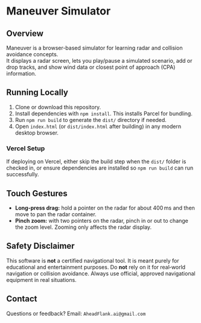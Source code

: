 # Maneuver Simulator

## Overview
Maneuver is a browser-based simulator for learning radar and collision avoidance concepts.  
It displays a radar screen, lets you play/pause a simulated scenario, add or drop tracks, and show wind data or closest point of approach (CPA) information.

## Running Locally
1. Clone or download this repository.
2. Install dependencies with `npm install`. This installs Parcel for bundling.
3. Run `npm run build` to generate the `dist/` directory if needed.
4. Open `index.html` (or `dist/index.html` after building) in any modern desktop browser.

### Vercel Setup
If deploying on Vercel, either skip the build step when the `dist/` folder is
checked in, or ensure dependencies are installed so `npm run build` can run
successfully.

## Touch Gestures
- **Long‑press drag:** hold a pointer on the radar for about 400 ms and then move
  to pan the radar container.
- **Pinch zoom:** with two pointers on the radar, pinch in or out to change the
  zoom level. Zooming only affects the radar display.

## Safety Disclaimer
This software is **not** a certified navigational tool. It is meant purely for educational and entertainment purposes. Do **not** rely on it for real‑world navigation or collision avoidance. Always use official, approved navigational equipment in real situations.

## Contact
Questions or feedback? Email: `AheadFlank.ai@gmail.com`
